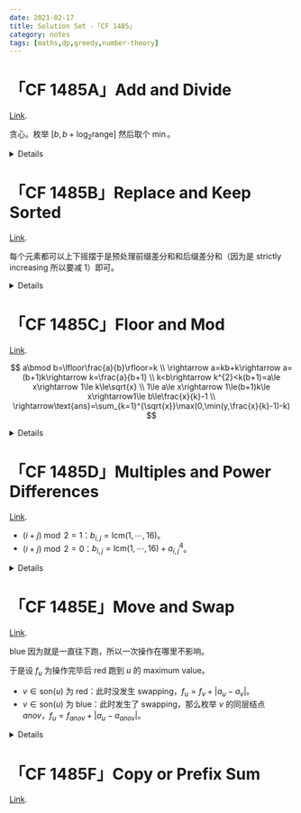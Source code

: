 ```yaml
---
date: 2021-02-17
title: Solution Set -「CF 1485」
category: notes
tags: [maths,dp,greedy,number-theory]
---
```


# 「CF 1485A」Add and Divide

[Link](http://codeforces.com/contest/1485/problem/A).

贪心。枚举 $[b,b+\log_{2}\text{range}]$ 然后取个 $\min$。

<details>

```cpp
#include<cstdio>
#include<algorithm>
using namespace std;
int t,a,b,ans;
int search(int bas)
{
	if(bas>1)
	{
		int tmp=a,res=0;
		while(tmp>0)
		{
			tmp/=bas;
			res++;
		}
		return res;
	}
	else	return 1e9;
}
int main()
{
	scanf("%d",&t);
	while(t--)
	{
		scanf("%d %d",&a,&b);
		if(a==b)	printf("%d\n",2);
		else if(a<b)	printf("%d\n",1);
		else
		{
			ans=1e9;
			for(int i=b;i<=b+233;++i)	ans=min(ans,search(i)+i-b);
			printf("%d\n",ans);
		}
	}
	return 0;
}
```

</details>

# 「CF 1485B」Replace and Keep Sorted

[Link](http://codeforces.com/contest/1485/problem/B).

每个元素都可以上下摇摆于是预处理前缀差分和和后缀差分和（因为是 strictly increasing 所以要减 $1$）即可。

<details>

```cpp
#include<cstdio>
int n,m,k,a[100010],fro[100010],rea[100010];
void pre()
{
	for(int i=1;i<=n;++i)	fro[i]=a[i]-a[i-1]-1;
	for(int i=n;i>=1;--i)	rea[i]=a[i+1]-a[i]-1;
	for(int i=1;i<=n;++i)	fro[i]+=fro[i-1];
	for(int i=n;i>=1;--i)	rea[i]+=rea[i+1];
}
int main()
{
	scanf("%d %d %d",&n,&m,&k);
	for(int i=1;i<=n;++i)	scanf("%d",&a[i]);
	pre();
	while(m--)
	{
		int l,r;
		scanf("%d %d",&l,&r);
		printf("%d\n",k-a[r]+a[l]-1+fro[r]-fro[l]+rea[l]-rea[r]);
	}
	return 0;
}
```

</details>

# 「CF 1485C」Floor and Mod

[Link](http://codeforces.com/contest/1485/problem/C).

$$
a\bmod b=\lfloor\frac{a}{b}\rfloor=k \\
\rightarrow a=kb+k\rightarrow a=(b+1)k\rightarrow k=\frac{a}{b+1} \\
k<b\rightarrow k^{2}<k(b+1)=a\le x\rightarrow 1\le k\le\sqrt{x} \\
1\le a\le x\rightarrow 1\le(b+1)k\le x\rightarrow1\le b\le\frac{x}{k}-1 \\
\rightarrow\text{ans}=\sum_{k=1}^{\sqrt{x}}\max(0,\min(y,\frac{x}{k}-1)-k)
$$

<details>

```cpp
#include<cstdio>
#include<algorithm>
using namespace std;
const long long zero=0ll;
long long t,x,y,ans;
int main()
{
	scanf("%lld",&t);
	while(t--)
	{
		scanf("%lld %lld",&x,&y);
		ans=0;
		for(long long i=1;i*i<=x;++i)	ans+=max(zero,min(y,x/i-1)-i);
		printf("%lld\n",ans);
	}
	return 0;
}
```

</details>

# 「CF 1485D」Multiples and Power Differences

[Link](http://codeforces.com/contest/1485/problem/D).

- $(i+j)\bmod 2=1$：$b_{i,j}=\text{lcm}(1,\cdots,16)$。
- $(i+j)\bmod 2=0$：$b_{i,j}=\text{lcm}(1,\cdots,16)+a_{i,j}^{4}$。

<details>

```cpp
#include<cstdio>
int n,m,x;
int main()
{
	scanf("%d %d",&n,&m);
	for(int i=1;i<=n;++i)
	{
		for(int j=1;j<=m;++j)
		{
			scanf("%d",&x);
			if((i+j)&1)	printf("%d ",720720);
			else	printf("%d ",720720+x*x*x*x);
		}
		printf("\n");
	}
	return 0;
}
```

</details>

# 「CF 1485E」Move and Swap

[Link](http://codeforces.com/contest/1485/problem/E).

blue 因为就是一直往下跑，所以一次操作在哪里不影响。

于是设 $f_{u}$ 为操作完毕后 red 跑到 $u$ 的 maximum value。

- $v\in\text{son}(u)$ 为 red：此时没发生 swapping，$f_{u}=f_{v}+|a_{u}-a_{v}|$。
- $v\in\text{son}(u)$ 为 blue：此时发生了 swapping，那么枚举 $v$ 的同层结点 $anov$，$f_{u}=f_{anov}+|a_{u}-a_{anov}|$。

<details>

```cpp
#include<queue>
#include<cstdio>
#include<algorithm>
using namespace std;
const long long INF=1e18;
vector<int> e[200010],same[200010];
int t,n,dep[200010],fa[200010],leaf;
long long a[200010],f[200010];
void dfs(int x,int las)
{
	dep[x]=dep[las]+1;
	fa[x]=las;
	leaf=max(leaf,dep[x]);
	for(int i=0;i<e[x].size();++i)
	{
		int y=e[x][i];
		if(y^las)	dfs(y,x);
	}
}
void DP(int d)
{
	for(int i=d;i>1;--i)
	{
		long long mn=INF,mx=-INF,one=-INF,ano=-INF;
		for(int j=0;j<same[i].size();++j)
		{
			mn=min(mn,a[same[i][j]]);
			mx=max(mx,a[same[i][j]]);
		}
		for(int j=0;j<same[i].size();++j)	f[fa[same[i][j]]]=max(f[fa[same[i][j]]],max(a[same[i][j]]-mn,mx-a[same[i][j]])+f[same[i][j]]);
		for(int j=0;j<same[i].size();++j)
		{
			one=max(one,f[same[i][j]]+a[same[i][j]]);
			ano=max(ano,f[same[i][j]]-a[same[i][j]]);
		}
		for(int j=0;j<same[i].size();++j)	f[fa[same[i][j]]]=max(f[fa[same[i][j]]],max(one-a[same[i][j]],ano+a[same[i][j]]));
	}
}
int main()
{
	scanf("%d",&t);
	while(t--)
	{
		scanf("%d",&n);
		for(int i=2;i<=n;++i)
		{
			int x;
			scanf("%d",&x);
			e[x].push_back(i);
			e[i].push_back(x);
		}
		for(int i=2;i<=n;++i)	scanf("%d",&a[i]);
		dfs(1,0);
		for(int i=1;i<=n;++i)	same[dep[i]].push_back(i);
		DP(leaf);
		printf("%lld\n",f[1]);
		for(int i=1;i<=n;++i)
		{
			f[i]=dep[i]=fa[i]=0;
			same[i].clear();
			e[i].clear();
		}
		leaf=0;
	}
	return 0;
}
```

</details>

# 「CF 1485F」Copy or Prefix Sum

[Link](http://codeforces.com/contest/1485/problem/F).
    